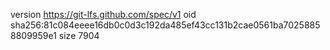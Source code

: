 version https://git-lfs.github.com/spec/v1
oid sha256:81c084eeee16db0c0d3c192da485ef43cc131b2cae0561ba70258858809959e1
size 7904

